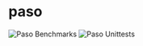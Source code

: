 # paso

![Paso Benchmarks](https://github.com/ekiwi/paso/workflows/Paso%20Benchmarks/badge.svg)
![Paso Unittests](https://github.com/ekiwi/paso/workflows/Paso%20Unittests/badge.svg)
